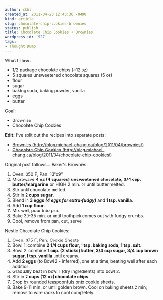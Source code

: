 ```yaml
---
author: cbhl
created_at: 2011-04-23 12:43:36 -0400
kind: article
slug: chocolate-chip-cookies-brownies
status: publish
title: Chocolate Chip Cookies + Brownies
wordpress_id: '927'
tags:
- Thought Dump
---
```


What I Have:
-   1/2 package chocolate chips (\~12 oz)
-   5 squares unsweetened chocolate squares (5 oz)
-   flour
-   sugar
-   baking soda, baking powder, vanilla
-   eggs
-   butter

Goal:
-   Brownies
-   Chocolate Chip Cookies

**Edit:** I've split out the recipes into separate posts:
-   [Brownies
    (http://blog.michael-chang.ca/blog/2011/04/brownies/)](http://blog.michael-chang.ca/blog/2011/04/brownies/)
-   [Chocolate Chip Cookies
    (http://blog.michael-chang.ca/blog/2011/04/chocolate-chip-cookies/)](http://blog.michael-chang.ca/blog/2011/04/chocolate-chip-cookies/)

Original post follows... Baker's Brownies:
1.  Oven: 350 F, Pan: 13"x9"
2.  Microwave **4 oz (4 squares) unsweetened chocolate**, **3/4 cup.
    butter/margarine** on HIGH 2 min. or until butter melted.
3.  Stir until chocolate melted.
4.  Stir in **2 cups sugar**.
5.  Blend in **3 eggs *(4 eggs for extra-fudgy)*** and **1 tsp.
    vanilla**.
6.  Add **1 cup flour**.
7.  Mix well, pour into pan.
8.  Bake 30-35 min. or until toothpick comes out with fudgy crumbs.
9.  Cool, remove from pan, cut, serve.

Nestlé Chocolate Chip Cookies:
1.  Oven: 375 F, Pan: Cookie Sheets
2.  Bowl 1: combine **2 1/4 cups flour, 1 tsp. baking soda, 1 tsp.
    salt**.
3.  Bowl 2: combine **1 cup. (2 sticks) butter, 3/4 cup sugar, 3/4 cup
    brown sugar, 1 tsp. vanilla** until creamy.
4.  Add **2 eggs** (to Bowl 2 - inferred), one at a time, beating well
    after each addition.
5.  Gradually beat in bowl 1 (dry ingredients) into bowl 2.
6.  Stir in **2 cups (12 oz) chocolate chips**.
7.  Drop by rounded teaspoonfuls onto cookie sheets.
8.  Bake 9-11 min. or until golden brown. Cool on baking sheets 2 min;
    remove to wire racks to cool completely.

